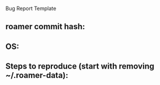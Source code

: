Bug Report Template

## roamer commit hash:
## OS:
## Steps to reproduce (start with removing ~/.roamer-data):

